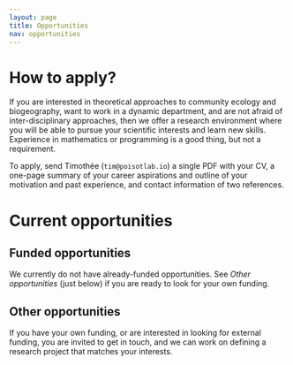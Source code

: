 ```yaml
---
layout: page
title: Opportunities
nav: opportunities
---
```


# How to apply?

If you are interested in theoretical approaches to community ecology and
biogeography, want to work in a dynamic department, and are not afraid of
inter-disciplinary approaches, then we offer a research environment where you
will be able to pursue your scientific interests and learn new skills.
Experience in mathematics or programming is a good thing, but not a requirement.

To apply, send Timothée (`tim@poisotlab.io`) a single PDF with your CV, a
one-page summary of your career aspirations and outline of your motivation and
past experience, and contact information of two references.

# Current opportunities

## Funded opportunities

We currently do not have already-funded opportunities. See *Other opportunities*
(just below) if you are ready to look for your own funding.

## Other opportunities

If you have your own funding, or are interested in looking for external funding,
you are invited to get in touch, and we can work on defining a research project
that matches your interests.
